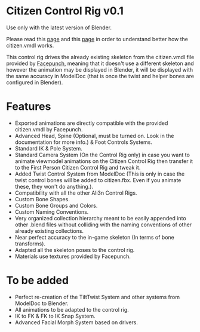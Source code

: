 # Citizen Control Rig v0.1

Use only with the latest version of Blender.

Please read this [page](https://wiki.facepunch.com/sbox/Citizen_Model) and this [page](https://wiki.facepunch.com/sbox/First_Person) in order to understand better how the citizen.vmdl works.

This control rig drives the already existing skeleton from the citizen.vmdl file provided by [Facepunch](https://facepunch.com), meaning that it doesn't use a different skeleton and however the animation may be displayed in Blender, it will be displayed with the same accuracy in ModelDoc (that is once the twist and helper bones are configured in Blender).

# Features

* Exported animations are directly compatible with the provided citizen.vmdl by Facepunch.
* Advanced Head, Spine (Optional, must be turned on. Look in the documentation for more info.) & Foot Controls Systems.
* Standard IK & Pole System.
* Standard Camera System (On the Control Rig only) in case you want to animate viewmodel animations on the Citizen Control Rig then transfer it to the First Person Citizen Control Rig and tweak it.
* Added Twist Control System from ModelDoc (This is only in case the twist control bones will be added to citizen.fbx. Even if you animate these, they won't do anything.).
* Compatibility with all the other Ali3n Control Rigs.
* Custom Bone Shapes.
* Custom Bone Groups and Colors.
* Custom Naming Conventions.
* Very organized collection hierarchy meant to be easily appended into other .blend files without colliding with the naming conventions of other already existing collections.
* Near perfect accuracy to the in-game skeleton (In terms of bone transforms).
* Adapted all the skeleton poses to the control rig.
* Materials use textures provided by Facepunch.

# To be added

* Perfect re-creation of the TiltTwist System and other systems from ModelDoc to Blender.
* All animations to be adapted to the control rig.
* IK to FK & FK to IK Snap System.
* Advanced Facial Morph System based on drivers.
